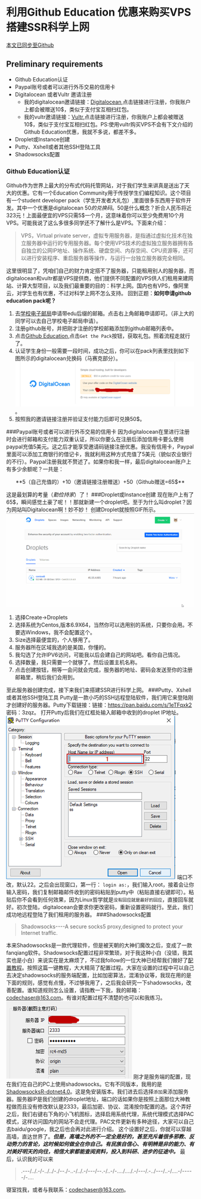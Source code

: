 # 利用Github Education 优惠来购买VPS搭建SSR科学上网
[本文已同步至Github](https://github.com/coderchaser/LearningPython/blob/master/tips/githubeducationdigitalocean)
## Preliminary requirements
* Github Education认证
* Paypal账号或者可以进行外币交易的信用卡
* Digitalocean 或者Vultr 邀请注册
	* 我的digitalocean邀请链接：[Digitalocean](https://m.do.co/c/9f3a141bb280),点击链接进行注册，你我账户上都会被赠送10$，类似于支付宝互相扫红包。
	* 我的vultr邀请链接：[Vultr](https://www.vultr.com/?ref=7307591),点击链接进行注册，你我账户上都会被赠送10$，类似于支付宝互相扫红包。PS:使用vultr购买VPS不会有下文介绍的Github Education优惠，我就不多说，都差不多。
* Droplet或Instance创建
* Putty、Xshell或者其他SSH登陆工具
* Shadowsocks配置

### Github Education认证
Github作为世界上最大的分布式代码托管网站，对于我们学生来讲真是送出了天大的优惠。它有一个Education Community用于传授学生们编程知识。这个项目有一个student developer pack（学生开发者大礼包）,里面很多东西用于软件开发。其中一个优惠是digitalocean 50$的兑换码。50$是什么概念？折合人民币将近323元！上面最便宜的VPS只需5$一个月，这意味着你可以至少免费用10个月VPS。可能我说了这么多很多同学还不了解什么是VPS。下面来介绍：
> VPS，Virtual private server，虚拟专用服务器，是指通过虚拟化技术在独立服务器中运行的专用服务器。每个使用VPS技术的虚拟独立服务器拥有各自独立的公网IP地址、操作系统、硬盘空间、内存空间、CPU资源等，还可以进行安装程序、重启服务器等操作，与运行一台独立服务器完全相同。

这里很明显了，凭咱们自己的财力肯定搭不了服务器，只能租用别人的服务器，而digitalocean和vultr都是VPS提供商，他们提供不同配置的VPS供人们租用来建网站、计算大型项目，以及我们最重要的目的：科学上网。国内也有VPS，像阿里云，对学生也有优惠，不过对科学上网不怎么支持。
回到正题：**如何申请github education pack呢？**

1. 去[学校电子邮局](http://newmail.shu.edu.cn/)申请带edu后缀的邮箱。点击右上角邮箱申请即可。（非上大的同学可以去自己学校电子邮局申请）。
2. 注册github账号，并把刚才注册的学校邮箱添加到github邮箱列表中。
3. 点击[Github Education](https://education.github.com/),点击`Get the Pack`按钮，获取礼包。照着流程走就行了。
4. 认证学生身份一般需要一段时间，成功之后，你可以在pack列表里找到如下图所示的digitalocean兑换码（马赛克部分）。![Your Code](https://github.com/coderchaser/LearningPython/blob/master/tips/githubeducationdigitalocean/digitalocean.png)。
5. 按照我的邀请链接注册并验证支付能力后即可兑换50$。

###Paypal账号或者可以进行外币交易的信用卡
因为digitalocean在里进行注册时会进行邮箱和支付能力双重认证，所以你要么在注册后添加信用卡要么使用paypal充值5美元。这之后才能享受邀请码链接注册优惠。我没有信用卡，Paypal里面可以添加工商银行的借记卡，我就利用这种方式充值了5美元（貌似农业银行的不行）。Paypal注册我就不赘述了。如果你和我一样，最后digitalocean账户上有多少余额呢？一共是：
<center>**5（自己充值的）+10（邀请链接注册赠送）+50（Github赠送=65$**</center>

这是最划算的考量（*勤俭持家*）了！
###Droplet或Instance创建
现在账户上有了65$，瞬间感觉土豪了呢！！那就新建一个droplet吧。至于为什么叫droplet？因为网站叫Digitalocean啊！妙不妙！
创建Droplet就按照GIF所示。
![create_droplet.gif](https://github.com/coderchaser/LearningPython/blob/master/tips/githubeducationdigitalocean/droplet_creation.gif)

1. 选择Create->Droplets
2. 选择系统为Centos,版本6.9X64，当然你可以选用别的系统，只要你会用。不要选Windows，我不会配置这个。
3. Size选择最便宜的，个人够用了。
4. 服务器所在区域我选的是美国，你懂的。
5. 我勾选了允许IPV6访问，可能我以后会建自己的网站吧。看你自己情况。
6. 选择数量，我只需要一个就够了。然后设置主机名称。
7. 点击创建按钮，稍等一会问就会完成，服务器的地址、密码会发送至你的注册邮箱里，稍后我们会用到。

至此服务器创建完成，接下来我们来搭建SSR进行科学上网。
###Putty、Xshell或者其他SSH登陆工具
Putty是一款小巧的SSH远程登陆软件，我们用它来登陆刚才创建好的服务器。Putty下载链接：链接：https://pan.baidu.com/s/1eTFqxk2 密码：3zqz。
打开Putty后我们在红框处输入邮箱中收到的droplet IP地址。
![putty.png](https://github.com/coderchaser/LearningPython/blob/master/tips/githubeducationdigitalocean/putty.png)
端口不改，默认22。之后会出现窗口，第一行：
`login as:`，我们输入root，接着会让你输入密码，我们复制邮箱邮件收到的密码粘贴到putty中（粘贴直接右键即可）。粘贴后你不会看到任何效果，因为Linux哲学就是`没有回应就是最好的回应`，直接回车就好。初次登陆，digitalocean会要求你更改密码，重新设置密码就行。至此，我们成功地远程登陆了我们租用的服务器。
###Shadowsocks配置
>Shadowsocks----A secure socks5 proxy,designed to protect your Internet traffic.

本来Shadowsocks是一款代理软件，但是被天朝的大神们魔改之后，变成了一款fanqiang软件。Shadowsocks配置过程非常繁琐，对于我这种小白（没错，我其实也是小白）来说实在是太麻烦了，不过我follow的一位大神已经帮我们做好了[配置教程](http://miaomiaoai.cn/?p=1011)。按照这篇一键教程，大大精简了配置过程。大家在设置的过程中可以自己去决定shadowsocks的服务端配置，比如加密算法，混淆协议等，我现在用的是下面的规则，感觉有点慢，不过够我用了，之后我会研究一下shadowsocks，改善配置。谁知道规则怎么设置，请指教一下我，我的邮箱：codechaser@163.com。有谁对配置过程不清楚的也可以和我练习。
![shadowsocks.png](https://github.com/coderchaser/LearningPython/blob/master/tips/githubeducationdigitalocean/shadowcoks.PNG)
刚才是服务端的配置，现在我们在自己的PC上使用shadowsocks。它有不同版本，我用的是[ShadowsocksR-dotnet4.0](https://pan.baidu.com/s/1dP7UIq)。这是免安装版本。我们进去后选择`添加`来添加服务器。服务器IP是我们创建的droplet地址，端口的话如果你是按照上面那位大神教程做而且没有修改默认是2333，最后加密、协议、混淆按你配置的选。这个弄好之后，我们右键右下角的小飞机图标，选择启用系统代理，系统代理模式选择PAC模式，这样访问国内的网站不会走代理。PAC文件更新有多种途径，大家可以自己去baidu/google，我之后也会再对此进行介绍。
这个设置好之后，你就可以穿越高墙，直达世界了。***但是，高墙之外的不一定全是好的，甚至充斥着很多邪教、反动势力的言论，这时候如何做全在你自己。有民族自信心、有明辨是非的能力、有对美好明天的向往，相信大家都能查阅资料，投入到科研、进步的征途中。***
最后，认识我的可以来
>.---/../.-/-../../-./--./-..-/../.-/---/--.-/..-/-..../..../.-/---/.-../---/..-/....-/-----/-....

寝室找我，或者与我联系：codechaser@163.com。
